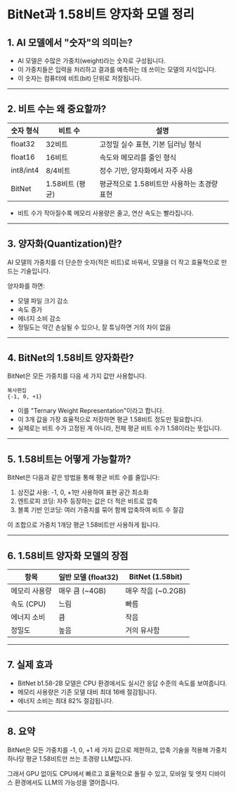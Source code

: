 # BitNet과 1.58비트 양자화 모델 정리

## 1. AI 모델에서 "숫자"의 의미는?

- AI 모델은 수많은 가중치(weight)라는 숫자로 구성됩니다.
- 이 가중치들은 입력을 처리하고 결과를 예측하는 데 쓰이는 모델의 지식입니다.
- 이 숫자는 컴퓨터에 비트(bit) 단위로 저장됩니다.

---

## 2. 비트 수는 왜 중요할까?

| 숫자 형식 | 비트 수 | 설명 |
| --- | --- | --- |
| float32 | 32비트 | 고정밀 실수 표현, 기본 딥러닝 형식 |
| float16 | 16비트 | 속도와 메모리를 줄인 형식 |
| int8/int4 | 8/4비트 | 정수 기반, 양자화에서 자주 사용 |
| BitNet | 1.58비트 (평균) | 평균적으로 1.58비트만 사용하는 초경량 표현 |
- 비트 수가 작아질수록 메모리 사용량은 줄고, 연산 속도는 빨라집니다.

---

## 3. 양자화(Quantization)란?

AI 모델의 가중치를 더 단순한 숫자(적은 비트)로 바꿔서, 모델을 더 작고 효율적으로 만드는 기술입니다.

양자화를 하면:

- 모델 파일 크기 감소
- 속도 증가
- 에너지 소비 감소
- 정밀도는 약간 손실될 수 있으나, 잘 튜닝하면 거의 차이 없음

---

## 4. BitNet의 1.58비트 양자화란?

BitNet은 모든 가중치를 다음 세 가지 값만 사용합니다.

```
복사편집
{-1, 0, +1}

```

- 이를 "Ternary Weight Representation"이라고 합니다.
- 이 3개 값을 가장 효율적으로 저장하면 평균 1.58비트 정도만 필요합니다.
- 실제로는 비트 수가 고정된 게 아니라, 전체 평균 비트 수가 1.58이라는 뜻입니다.

---

## 5. 1.58비트는 어떻게 가능할까?

BitNet은 다음과 같은 방법을 통해 평균 비트 수를 줄입니다:

1. 삼진값 사용: -1, 0, +1만 사용하여 표현 공간 최소화
2. 엔트로피 코딩: 자주 등장하는 값은 더 적은 비트로 압축
3. 블록 기반 인코딩: 여러 가중치를 묶어 함께 압축하여 비트 수 절감

이 조합으로 가중치 1개당 평균 1.58비트만 사용하게 됩니다.

---

## 6. 1.58비트 양자화 모델의 장점

| 항목 | 일반 모델 (float32) | BitNet (1.58bit) |
| --- | --- | --- |
| 메모리 사용량 | 매우 큼 (~4GB) | 매우 작음 (~0.2GB) |
| 속도 (CPU) | 느림 | 빠름 |
| 에너지 소비 | 큼 | 작음 |
| 정밀도 | 높음 | 거의 유사함 |

---

## 7. 실제 효과

- BitNet b1.58-2B 모델은 CPU 환경에서도 실시간 응답 수준의 속도를 보여줍니다.
- 메모리 사용량은 기존 모델 대비 최대 16배 절감됩니다.
- 에너지 소비는 최대 82% 절감됩니다.

---

## 8. 요약

BitNet은 모든 가중치를 -1, 0, +1 세 가지 값으로 제한하고, 압축 기술을 적용해 가중치 하나당 평균 1.58비트만 쓰는 초경량 LLM입니다.

그래서 GPU 없이도 CPU에서 빠르고 효율적으로 돌릴 수 있고, 모바일 및 엣지 디바이스 환경에서도 LLM의 가능성을 열어줍니다.
